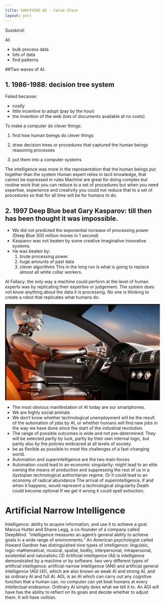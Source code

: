 ```yaml
---
title: SURVIVING AI - Calum Chace
layout: post
---
```


Susskind:

AI: 
- bulk process data
- lots of data
- find patterns

##Two waves of AI:
## 1. 1986-1988: decision tree system

Failed because:
- costly
- little incentive to adopt (pay by the hour)
- the invention of the web (lots of documents available at no costs)

To make a computer do clever things:

1. find how human beings do clever things

2. draw decision trees or procedures that captured the human beings reasoning processes

3. put them into a computer systems

The intelligence was more in the representation that the human beings put together than the system
Human expert relies in tacit knowledge, that cannot be expressed in rules
Machine are great for doing complex but routine work that you can reduce to a set of procedures but when you need expertise, experience and creativity you could not reduce that to a set of procedures so that for all time will be for humans to do.

## 2. 1997 Deep Blue beat Gary Kasparov: till then has been thought it was impossible.

- We did not predicted the exponential increase of processing power (Deep Blue 300 million moves in 1 second)
- Kasparov was not beaten by some creative imaginative innovative systems.
- He was beaten by:
    1. brute processing power
    2. huge amounts of past data
    3. clever algorithms
This in the long run is what is going to replace almost all white collar workers.

AI Fallacy: the only way a machine could perform at the level of human experts was by replicating their expertise or judgement. 
The system does not know anything about the data it is processing. 
No one is thinking to create a robot that replicates what humans do.

<img src="/images/susskind1.PNG" width="900" style="display:block; margin-left: auto; margin-right: auto;">

- The most obvious manifestation of AI today are our smartphones.
- We are highly social animals
- We don’t know whether technological unemployment will be the result of the automation of jobs by AI, or whether humans will find new jobs in the way we have done since the start of the industrial revolution. 
- The range of possible outcomes is wide and not pre-determined:
 They will be selected partly by luck, partly by their own internal logic, but partly also by the policies embraced at all levels of society.
 - be as flexible as possible to meet the challenges of a fast-changing world.
 - Automation and superintelligence are the two main forces 
 - Automation could lead to an economic singularity:
 might lead to an elite owning the means of production and suppressing the rest of us in a dystopian technological authoritarian regime.
 Or it could lead to an economy of radical abundance
 The arrival of superintelligence, if and when it happens, would represent a technological singularity 
 Death could become optional 
 If we get it wrong it could spell extinction.
 
 # Artificial Narrow Intelligence
 
 Intelligence: ability to acquire information, and use it to achieve a goal. 
 Marcus Hutter and Shane Legg, a co-founder of a company called DeepMind. “intelligence measures an agent’s general ability to achieve goals in a wide range of environments.”
 An American psychologist called Howard Gardner has distinguished nine types of intelligence: linguistic, logic-mathematical, musical, spatial, bodily, interpersonal, intrapersonal, existential and naturalistic.(3)
 Artificial intelligence (AI) is intelligence demonstrated by a machine or by software.
 two very different types of artificial intelligence: artificial narrow intelligence (ANI) and artificial general intelligence (AGI (4)), which are also known as weak AI and strong AI, and as ordinary AI and full AI.
 AGI, is an AI which can carry out any cognitive function that a human can. 
 no computer can yet beat humans at every intellectual endeavour.
 Ordinary AI simply does what we tell it to.
 An AGI will have has the ability to reflect on its goals and decide whether to adjust them. It will have volition.